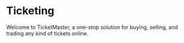 # Ticketing
Welcome to TicketMaster, a one-stop solution for buying, selling, and trading any kind of tickets online.
